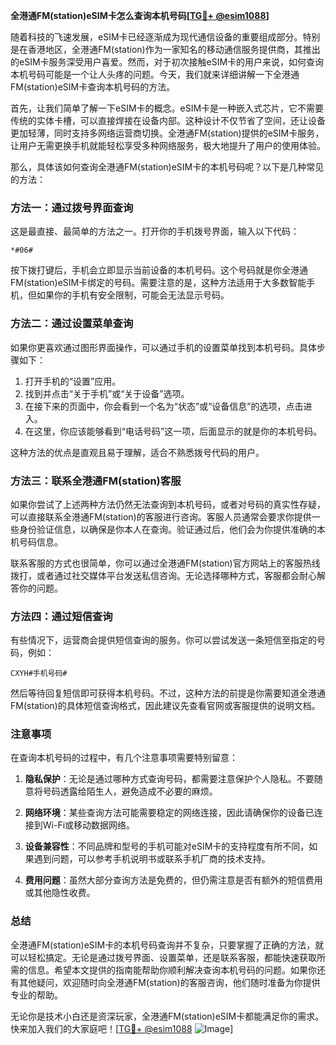 **全港通FM(station)eSIM卡怎么查询本机号码[[TG💪+ @esim1088](https://t.me/s/esim1088)]**

随着科技的飞速发展，eSIM卡已经逐渐成为现代通信设备的重要组成部分。特别是在香港地区，全港通FM(station)作为一家知名的移动通信服务提供商，其推出的eSIM卡服务深受用户喜爱。然而，对于初次接触eSIM卡的用户来说，如何查询本机号码可能是一个让人头疼的问题。今天，我们就来详细讲解一下全港通FM(station)eSIM卡查询本机号码的方法。

首先，让我们简单了解一下eSIM卡的概念。eSIM卡是一种嵌入式芯片，它不需要传统的实体卡槽，可以直接焊接在设备内部。这种设计不仅节省了空间，还让设备更加轻薄，同时支持多网络运营商切换。全港通FM(station)提供的eSIM卡服务，让用户无需更换手机就能轻松享受多种网络服务，极大地提升了用户的使用体验。

那么，具体该如何查询全港通FM(station)eSIM卡的本机号码呢？以下是几种常见的方法：

### 方法一：通过拨号界面查询

这是最直接、最简单的方法之一。打开你的手机拨号界面，输入以下代码：

```
*#06#
```

按下拨打键后，手机会立即显示当前设备的本机号码。这个号码就是你全港通FM(station)eSIM卡绑定的号码。需要注意的是，这种方法适用于大多数智能手机，但如果你的手机有安全限制，可能会无法显示号码。

### 方法二：通过设置菜单查询

如果你更喜欢通过图形界面操作，可以通过手机的设置菜单找到本机号码。具体步骤如下：

1. 打开手机的“设置”应用。
2. 找到并点击“关于手机”或“关于设备”选项。
3. 在接下来的页面中，你会看到一个名为“状态”或“设备信息”的选项，点击进入。
4. 在这里，你应该能够看到“电话号码”这一项，后面显示的就是你的本机号码。

这种方法的优点是直观且易于理解，适合不熟悉拨号代码的用户。

### 方法三：联系全港通FM(station)客服

如果你尝试了上述两种方法仍然无法查询到本机号码，或者对号码的真实性存疑，可以直接联系全港通FM(station)的客服进行咨询。客服人员通常会要求你提供一些身份验证信息，以确保是你本人在查询。验证通过后，他们会为你提供准确的本机号码信息。

联系客服的方式也很简单，你可以通过全港通FM(station)官方网站上的客服热线拨打，或者通过社交媒体平台发送私信咨询。无论选择哪种方式，客服都会耐心解答你的问题。

### 方法四：通过短信查询

有些情况下，运营商会提供短信查询的服务。你可以尝试发送一条短信至指定的号码，例如：

```
CXYH#手机号码#
```

然后等待回复短信即可获得本机号码。不过，这种方法的前提是你需要知道全港通FM(station)的具体短信查询格式，因此建议先查看官网或客服提供的说明文档。

### 注意事项

在查询本机号码的过程中，有几个注意事项需要特别留意：

1. **隐私保护**：无论是通过哪种方式查询号码，都需要注意保护个人隐私。不要随意将号码透露给陌生人，避免造成不必要的麻烦。
   
2. **网络环境**：某些查询方法可能需要稳定的网络连接，因此请确保你的设备已连接到Wi-Fi或移动数据网络。

3. **设备兼容性**：不同品牌和型号的手机可能对eSIM卡的支持程度有所不同，如果遇到问题，可以参考手机说明书或联系手机厂商的技术支持。

4. **费用问题**：虽然大部分查询方法是免费的，但仍需注意是否有额外的短信费用或其他隐性收费。

### 总结

全港通FM(station)eSIM卡的本机号码查询并不复杂，只要掌握了正确的方法，就可以轻松搞定。无论是通过拨号界面、设置菜单，还是联系客服，都能快速获取所需的信息。希望本文提供的指南能帮助你顺利解决查询本机号码的问题。如果你还有其他疑问，欢迎随时向全港通FM(station)的客服咨询，他们随时准备为你提供专业的帮助。

无论你是技术小白还是资深玩家，全港通FM(station)eSIM卡都能满足你的需求。快来加入我们的大家庭吧！[[TG💪+ @esim1088](https://t.me/s/esim1088) ![Image](https://i.postimg.cc/4NQfJmqS/Snipaste-2025-05-13-00-14-12.png)]